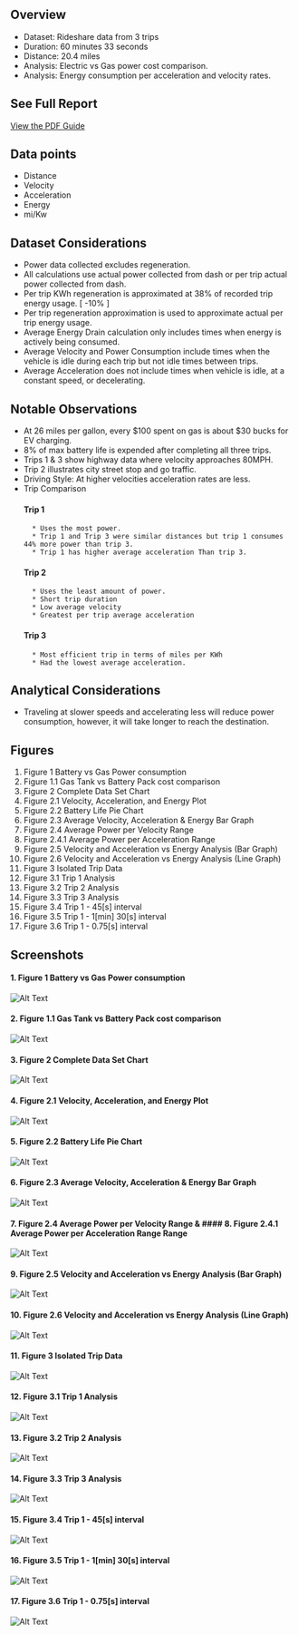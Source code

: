 ## Overview 
* Dataset: Rideshare data from 3 trips
* Duration: 60 minutes 33 seconds
* Distance: 20.4 miles 
* Analysis: Electric vs Gas power cost comparison.
* Analysis: Energy consumption per acceleration and velocity rates. 
## See Full Report 
[View the PDF Guide](https://github.com/Jcooking26/Engineering-Analysis/blob/a733eb4e7c0863790e73d5e55d541b32c0ca5bff/1.%20Electric%20Vehicle%20Energy%20Analysis/Electric%20Vehicle%20Energy%20Analysis%20-%20Report.pdf)
## Data points
* Distance 
* Velocity 
* Acceleration 
* Energy
* mi/Kw
## Dataset Considerations 
* Power data collected excludes regeneration.
* All calculations use actual power collected from dash or per trip actual power collected from dash. 
* Per trip KWh regeneration is approximated at 38% of recorded trip energy usage. [ -10% ]
* Per trip regeneration approximation is used to approximate actual per trip energy usage. 
* Average Energy Drain calculation only includes times when energy is actively being consumed.
* Average Velocity and Power Consumption include times when the vehicle is idle during each trip but not idle times between trips.
* Average Acceleration does not include times when vehicle is idle, at a constant speed, or decelerating.
## Notable Observations
* At 26 miles per gallon, every $100 spent on gas is about $30 bucks for EV charging.
* 8% of max battery life is expended after completing all three trips. 
* Trips 1 & 3 show highway data where velocity approaches 80MPH.
* Trip 2 illustrates city street stop and go traffic. 
* Driving Style: At higher velocities acceleration rates are less.
* Trip Comparison
	#### Trip 1
		* Uses the most power.
		* Trip 1 and Trip 3 were similar distances but trip 1 consumes 44% more power than trip 3. 
		* Trip 1 has higher average acceleration Than trip 3. 
	#### Trip 2
		* Uses the least amount of power.
		* Short trip duration
		* Low average velocity
		* Greatest per trip average acceleration
	#### Trip 3
		* Most efficient trip in terms of miles per KWh
		* Had the lowest average acceleration. 
## Analytical Considerations 
* Traveling at slower speeds and accelerating less will reduce power consumption, however, it will take longer to reach the destination.
## Figures 
1. Figure 1 Battery vs Gas Power consumption  
2. Figure 1.1 Gas Tank vs Battery Pack cost comparison  
3. Figure 2 Complete Data Set Chart  
4. Figure 2.1 Velocity, Acceleration, and Energy Plot  
5. Figure 2.2 Battery Life Pie Chart  
6. Figure 2.3 Average Velocity, Acceleration & Energy Bar Graph  
7. Figure 2.4 Average Power per Velocity Range  
8. Figure 2.4.1 Average Power per Acceleration Range 
9. Figure 2.5 Velocity and Acceleration vs Energy Analysis (Bar Graph)  
10. Figure 2.6 Velocity and Acceleration vs Energy Analysis (Line Graph)  
11. Figure 3 Isolated Trip Data  
12. Figure 3.1 Trip 1 Analysis  
13. Figure 3.2 Trip 2 Analysis  
14. Figure 3.3 Trip 3 Analysis  
15. Figure 3.4 Trip 1 - 45[s] interval  
16. Figure 3.5 Trip 1 - 1[min] 30[s] interval  
17. Figure 3.6 Trip 1 - 0.75[s] interval  
## Screenshots
#### 1. Figure 1 Battery vs Gas Power consumption  
![Alt Text](raw_url)
#### 2. Figure 1.1 Gas Tank vs Battery Pack cost comparison  
![Alt Text](raw_url)
#### 3. Figure 2 Complete Data Set Chart  
![Alt Text](raw_url)
#### 4. Figure 2.1 Velocity, Acceleration, and Energy Plot  
![Alt Text](raw_url)
#### 5. Figure 2.2 Battery Life Pie Chart  
![Alt Text](raw_url)
#### 6. Figure 2.3 Average Velocity, Acceleration & Energy Bar Graph  
![Alt Text](raw_url)
#### 7. Figure 2.4 Average Power per Velocity Range  &   #### 8. Figure 2.4.1 Average Power per Acceleration Range Range  
![Alt Text](raw_url)
#### 9. Figure 2.5 Velocity and Acceleration vs Energy Analysis (Bar Graph)  
![Alt Text](raw_url)
#### 10. Figure 2.6 Velocity and Acceleration vs Energy Analysis (Line Graph)  
![Alt Text](raw_url)
#### 11. Figure 3 Isolated Trip Data  
![Alt Text](raw_url)
#### 12. Figure 3.1 Trip 1 Analysis  
![Alt Text](raw_url)
#### 13. Figure 3.2 Trip 2 Analysis  
![Alt Text](raw_url)
#### 14. Figure 3.3 Trip 3 Analysis  
![Alt Text](raw_url)
#### 15. Figure 3.4 Trip 1 - 45[s] interval  
![Alt Text](raw_url)
#### 16. Figure 3.5 Trip 1 - 1[min] 30[s] interval  
![Alt Text](raw_url)
#### 17. Figure 3.6 Trip 1 - 0.75[s] interval  
![Alt Text](raw_url)
